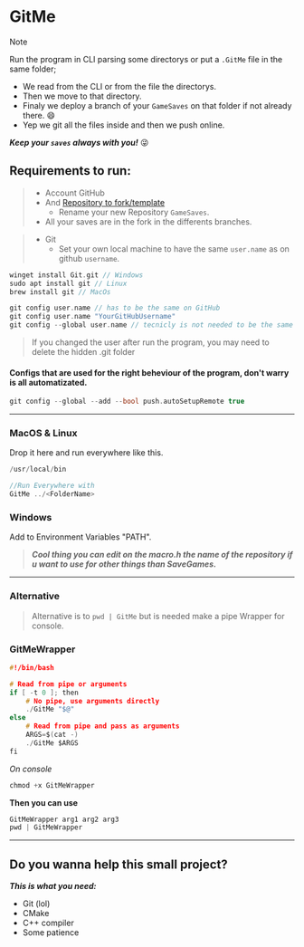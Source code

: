 # GitMe

> [!NOTE]
> Run the program in CLI parsing some directorys or put a `.GitMe` file in the same folder;
>
> - We read from the CLI or from the file the directorys.
> - Then we move to that directory.
> - Finaly we deploy a branch of your `GameSaves` on that folder if not already there. 😄
> - Yep we git all the files inside and then we push online.
>
> **_Keep your `saves` always with you!_** 😜

## Requirements to run:

> - Account GitHub
> - And [Repository to fork/template](https://github.com/Raven-s-Soul/GameSavesDev)
>   - Rename your new Repository `GameSaves`.
> - All your saves are in the fork in the differents branches.

> - Git
>   - Set your own local machine to have the same `user.name` as on github `username`.

```c
winget install Git.git // Windows
sudo apt install git // Linux
brew install git // MacOs
```

```c
git config user.name // has to be the same on GitHub
git config user.name "YourGitHubUsername"
git config --global user.name // tecnicly is not needed to be the same
```

> If you changed the user after run the program, you may need to delete the hidden .git folder

#### Configs that are used for the right beheviour of the program, don't warry is all automatizated.

```c
git config --global --add --bool push.autoSetupRemote true
```

---

### MacOS & Linux

Drop it here and run everywhere like this.

```c
/usr/local/bin

//Run Everywhere with
GitMe ../<FolderName>
```

### Windows

Add to Environment Variables "PATH".

> **_Cool thing you can edit on the macro.h the name of the repository if u want to use for other things than SaveGames._**

---

### Alternative

> Alternative is to `pwd | GitMe` but is needed make a pipe Wrapper for console.

### GitMeWrapper

```c
#!/bin/bash

# Read from pipe or arguments
if [ -t 0 ]; then
    # No pipe, use arguments directly
    ./GitMe "$@"
else
    # Read from pipe and pass as arguments
    ARGS=$(cat -)
    ./GitMe $ARGS
fi
```

_On console_

```c
chmod +x GitMeWrapper
```

**Then you can use**

```c
GitMeWrapper arg1 arg2 arg3
pwd | GitMeWrapper
```

---

## Do you wanna help this small project?

**_This is what you need:_**

- Git (lol)
- CMake
- C++ compiler
- Some patience
